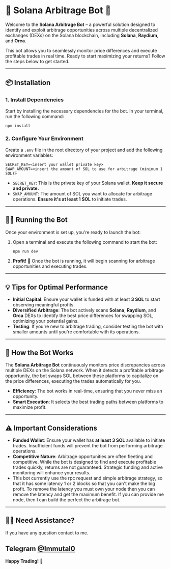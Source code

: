 # 🚀 Solana Arbitrage Bot 🦄

Welcome to the **Solana Arbitrage Bot** – a powerful solution designed to identify and exploit arbitrage opportunities across multiple decentralized exchanges (DEXs) on the Solana blockchain, including **Solana**, **Raydium**, and **Orca**.

This bot allows you to seamlessly monitor price differences and execute profitable trades in real time. Ready to start maximizing your returns? Follow the steps below to get started.

---

## 📦 Installation

### 1. Install Dependencies

Start by installing the necessary dependencies for the bot. In your terminal, run the following command:

```bash
npm install
```

### 2. Configure Your Environment

Create a `.env` file in the root directory of your project and add the following environment variables:

```env
SECRET_KEY=<insert your wallet private key>
SWAP_AMOUNT=<insert the amount of SOL to use for arbitrage (minimum 1 SOL)>
```

- `SECRET_KEY`: This is the private key of your Solana wallet. **Keep it secure and private.**
- `SWAP_AMOUNT`: The amount of SOL you want to allocate for arbitrage operations. **Ensure it's at least 1 SOL** to initiate trades.

---

## 🏃‍♂️ Running the Bot

Once your environment is set up, you're ready to launch the bot:

1. Open a terminal and execute the following command to start the bot:

    ```bash
    npm run dev
    ```

2. **Profit!** 🎉 Once the bot is running, it will begin scanning for arbitrage opportunities and executing trades.

---

## 💡 Tips for Optimal Performance

- **Initial Capital**: Ensure your wallet is funded with at least **3 SOL** to start observing meaningful profits.
- **Diversified Arbitrage**: The bot actively scans **Solana**, **Raydium**, and **Orca** DEXs to identify the best price differences for swapping SOL, optimizing your potential gains.
- **Testing**: If you're new to arbitrage trading, consider testing the bot with smaller amounts until you're comfortable with its operations.

---

## 🤖 How the Bot Works

The **Solana Arbitrage Bot** continuously monitors price discrepancies across multiple DEXs on the Solana network. When it detects a profitable arbitrage opportunity, the bot swaps SOL between these platforms to capitalize on the price differences, executing the trades automatically for you.

- **Efficiency**: The bot works in real-time, ensuring that you never miss an opportunity.
- **Smart Execution**: It selects the best trading paths between platforms to maximize profit.

---

## ⚠️ Important Considerations

- **Funded Wallet**: Ensure your wallet has **at least 3 SOL** available to initiate trades. Insufficient funds will prevent the bot from performing arbitrage operations.
- **Competitive Nature**: Arbitrage opportunities are often fleeting and competitive. While the bot is designed to find and execute profitable trades quickly, returns are not guaranteed. Strategic funding and active monitoring will enhance your results.
- This bot currently use the rpc request and simple arbitrage strategy, so that it has some latency 1 or 2 blocks so that you can't make the big profit.
   To remove the latency you must own your node then you can remove the latency and get the maximum benefit.
   If you can provide me node, then I can build the perfect the arbitrage bot.
---

## 🙋‍♂️ Need Assistance?

If you have any question contact to me.

Telegram <a href="https://t.me/Immutal0" target="_blank">@Immutal0</a>
---

**Happy Trading!** 💸

